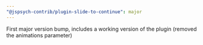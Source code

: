 ```yaml
---
"@jspsych-contrib/plugin-slide-to-continue": major
---
```


First major version bump, includes a working version of the plugin (removed the animations parameter)
